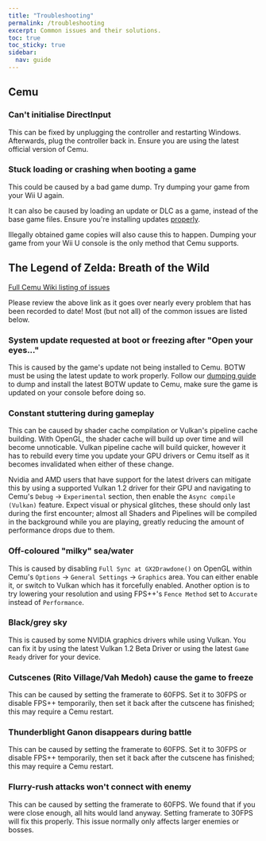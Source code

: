 ```yaml
---
title: "Troubleshooting"
permalink: /troubleshooting
excerpt: Common issues and their solutions.
toc: true
toc_sticky: true
sidebar:
  nav: guide
---
```


## Cemu

### Can't initialise DirectInput

This can be fixed by unplugging the controller and restarting Windows. Afterwards, plug the controller back in. Ensure you are using the latest official version of Cemu.

### Stuck loading or crashing when booting a game

This could be caused by a bad game dump. Try dumping your game from your Wii U again.

It can also be caused by loading an update or DLC as a game, instead of the base game files. Ensure you're installing updates [properly](dumping#updatesdlc).

Illegally obtained game copies will also cause this to happen. Dumping your game from your Wii U console is the only method that Cemu supports.

## The Legend of Zelda: Breath of the Wild

[Full Cemu Wiki listing of issues](https://wiki.cemu.info/wiki/The_Legend_of_Zelda:_Breath_of_the_Wild)

Please review the above link as it goes over nearly every problem that has been recorded to date!  Most (but not all) of the common issues are listed below.

### System update requested at boot or freezing after "Open your eyes..."

This is caused by the game's update not being installed to Cemu. BOTW must be using the latest update to work properly. Follow our [dumping guide](dumping) to dump and install the latest BOTW update to Cemu, make sure the game is updated on your console before doing so.

### Constant stuttering during gameplay

This can be caused by shader cache compilation or Vulkan's pipeline cache building. With OpenGL, the shader cache will build up over time and will become unnoticable. Vulkan pipeline cache will build quicker, however it has to rebuild every time you update your GPU drivers or Cemu itself as it becomes invalidated when either of these change.

Nvidia and AMD users that have support for the latest drivers can mitigate this by using a supported Vulkan 1.2 driver for their GPU and navigating to Cemu's `Debug` -> `Experimental` section, then enable the `Async compile (Vulkan)` feature.  Expect visual or physical glitches, these should only last during the first encounter; almost all Shaders and Pipelines will be compiled in the background while you are playing, greatly reducing the amount of performance drops due to them.

### Off-coloured "milky" sea/water

This is caused by disabling `Full Sync at GX2Drawdone()` on OpenGL within Cemu's `Options` -> `General Settings` -> `Graphics` area. You can either enable it, or switch to Vulkan which has it forcefully enabled.  Another option is to try lowering your resolution and using FPS++'s `Fence Method` set to `Accurate` instead of `Performance`.

### Black/grey sky

This is caused by some NVIDIA graphics drivers while using Vulkan. You can fix it by using the latest Vulkan 1.2 Beta Driver or using the latest `Game Ready` driver for your device.

### Cutscenes (Rito Village/Vah Medoh) cause the game to freeze

This can be caused by setting the framerate to 60FPS. Set it to 30FPS or disable FPS++ temporarily, then set it back after the cutscene has finished; this may require a Cemu restart.

### Thunderblight Ganon disappears during battle

This can be caused by setting the framerate to 60FPS. Set it to 30FPS or disable FPS++ temporarily, then set it back after the cutscene has finished; this may require a Cemu restart.

### Flurry-rush attacks won't connect with enemy

This can be caused by setting the framerate to 60FPS. We found that if you were close enough, all hits would land anyway. Setting framerate to 30FPS will fix this properly.  This issue normally only affects larger enemies or bosses.
